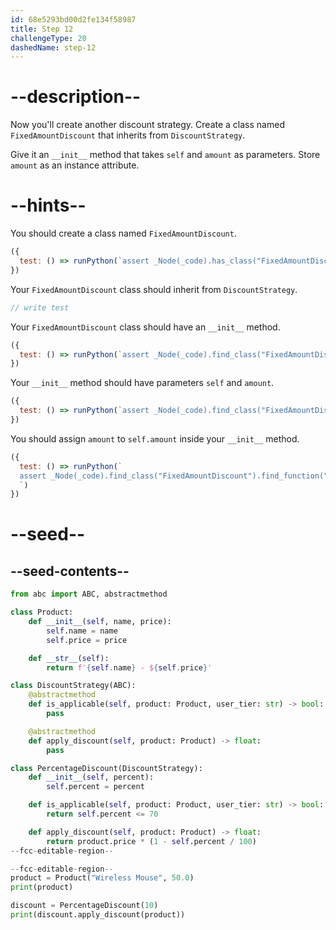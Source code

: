 ```yaml
---
id: 68e5293bd00d2fe134f58987
title: Step 12
challengeType: 20
dashedName: step-12
---
```


# --description--

Now you'll create another discount strategy. Create a class named `FixedAmountDiscount` that inherits from `DiscountStrategy`.

Give it an `__init__` method that takes `self` and `amount` as parameters. Store `amount` as an instance attribute.

# --hints--

You should create a class named `FixedAmountDiscount`.

```js
({
  test: () => runPython(`assert _Node(_code).has_class("FixedAmountDiscount")`)
})
```

Your `FixedAmountDiscount` class should inherit from `DiscountStrategy`.

```js
// write test
```

Your `FixedAmountDiscount` class should have an `__init__` method.

```js
({
  test: () => runPython(`assert _Node(_code).find_class("FixedAmountDiscount").has_function("__init__")`)
})
```

Your `__init__` method should have parameters `self` and `amount`.

```js
({
  test: () => runPython(`assert _Node(_code).find_class("FixedAmountDiscount").find_function("__init__").has_args("self, amount")`)
})
```

You should assign `amount` to `self.amount` inside your `__init__` method.

```js
({
  test: () => runPython(`
  assert _Node(_code).find_class("FixedAmountDiscount").find_function("__init__").has_stmt("self.amount = amount")
  `)
})
```

# --seed--

## --seed-contents--

```py
from abc import ABC, abstractmethod

class Product:
    def __init__(self, name, price):
        self.name = name
        self.price = price

    def __str__(self):
        return f'{self.name} - ${self.price}'

class DiscountStrategy(ABC):
    @abstractmethod
    def is_applicable(self, product: Product, user_tier: str) -> bool:
        pass

    @abstractmethod
    def apply_discount(self, product: Product) -> float:
        pass

class PercentageDiscount(DiscountStrategy):
    def __init__(self, percent):
        self.percent = percent

    def is_applicable(self, product: Product, user_tier: str) -> bool:
        return self.percent <= 70

    def apply_discount(self, product: Product) -> float:
        return product.price * (1 - self.percent / 100)
--fcc-editable-region--

--fcc-editable-region--
product = Product("Wireless Mouse", 50.0)
print(product)

discount = PercentageDiscount(10)
print(discount.apply_discount(product))
```
